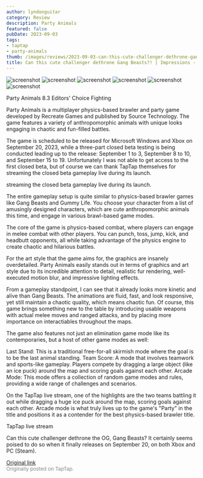 ```yaml
---
author: lyndonguitar
category: Review
description: Party Animals
featured: false
pubDate: 2023-09-03
tags:
- taptap
- party-animals
thumb: /images/reviews/2023-09-03-can-this-cute-challenger-dethrone-gang-beasts--impressions---party-animals-0.avif
title: Can this cute challenger dethrone Gang Beasts?! | Impressions - Party Animals
---
```


<div class="gallery">
  <img src="/images/reviews/2023-09-03-can-this-cute-challenger-dethrone-gang-beasts--impressions---party-animals-0.avif" alt="screenshot" />
  <img src="/images/reviews/2023-09-03-can-this-cute-challenger-dethrone-gang-beasts--impressions---party-animals-1.avif" alt="screenshot" />
  <img src="/images/reviews/2023-09-03-can-this-cute-challenger-dethrone-gang-beasts--impressions---party-animals-2.avif" alt="screenshot" />
  <img src="/images/reviews/2023-09-03-can-this-cute-challenger-dethrone-gang-beasts--impressions---party-animals-3.avif" alt="screenshot" />
  <img src="/images/reviews/2023-09-03-can-this-cute-challenger-dethrone-gang-beasts--impressions---party-animals-4.avif" alt="screenshot" />
  <img src="/images/reviews/2023-09-03-can-this-cute-challenger-dethrone-gang-beasts--impressions---party-animals-5.avif" alt="screenshot" />
</div>

Party Animals
8.3
Editors' Choice
Fighting

Party Animals is a multiplayer physics-based brawler and party game developed by Recreate Games and published by Source Technology. The game features a variety of anthropomorphic animals with unique looks engaging in chaotic and fun-filled battles.

The game is scheduled to be released for Microsoft Windows and Xbox on September 20, 2023, while a three-part closed beta testing is being conducted leading up to the release: September 1 to 3, September 8 to 10, and September 15 to 19. Unfortunately I was not able to get access to the first closed beta, but of course we can thank TapTap themselves for streaming the closed beta gameplay live during its launch.

streaming the closed beta gameplay live during its launch.

The entire gameplay setup is quite similar to physics-based brawler games like Gang Beasts and Gummy Life. You choose your character from a list of amusingly designed characters, which are cute anthropomorphic animals this time, and engage in various brawl-based game modes.

The core of the game is physics-based combat, where players can engage in melee combat with other players. You can punch, toss, jump, kick, and headbutt opponents, all while taking advantage of the physics engine to create chaotic and hilarious battles.

For the art style that the game aims for, the graphics are insanely overdetailed. Party Animals easily stands out in terms of graphics and art style due to its incredible attention to detail, realistic fur rendering, well-executed motion blur, and impressive lighting effects.

From a gameplay standpoint, I can see that it already looks more kinetic and alive than Gang Beasts. The animations are fluid, fast, and look responsive, yet still maintain a chaotic quality, which means chaotic fun. Of course, this game brings something new to the table by introducing usable weapons with actual melee moves and ranged attacks, and by placing more importance on interactiables throughout the maps.

The game also features not just an elimination game mode like its contemporaries, but a host of other game modes as well:

Last Stand:  This is a traditional free-for-all skirmish mode where the goal is to be the last animal standing. Team Score:  A mode that involves teamwork and sports-like gameplay. Players compete by dragging a large object (like an ice puck) around the map and scoring goals against each other. Arcade Mode:  This mode offers a collection of random game modes and rules, providing a wide range of challenges and scenarios.

On the TapTap live stream, one of the highlights are the two teams battling it out while dragging a huge ice puck around the map, scoring goals against each other. Arcade mode is what truly lives up to the game's "Party" in the title and positions it as a contender for the best physics-based brawler title.

TapTap live stream

Can this cute challenger dethrone the OG, Gang Beasts? It certainly seems poised to do so when it finally releases on September 20, on both Xbox and PC (Steam).

[Original link](https://www.taptap.io/post/6237764)<br><span style="font-size: 0.95em; color: #888;">Originally posted on TapTap.</span>
